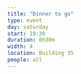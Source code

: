 ```yaml
---
title: "Dinner to go"
type: event
day: saturday
start: 19:30
duration: 0h30m
width: 4
location: Building 35
people: all
---
```


